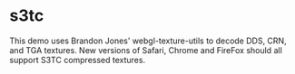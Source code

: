 # s3tc

This demo uses Brandon Jones' webgl-texture-utils to decode DDS, CRN, and TGA textures. New versions of Safari, Chrome and FireFox should all support S3TC compressed textures.
